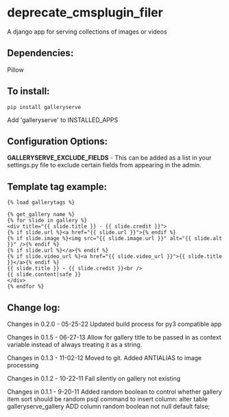 # deprecate_cmsplugin_filer
A django app for serving collections of images or videos

## Dependencies:
Pillow

## To install:
    pip install galleryserve

Add 'galleryserve' to INSTALLED_APPS

## Configuration Options:
**GALLERYSERVE_EXCLUDE_FIELDS** - This can be added as a list in your settings.py 
file to exclude certain fields from appearing in the admin.

## Template tag example:
```
{% load gallerytags %}

{% get_gallery name %}
{% for slide in gallery %}
<div title="{{ slide.title }} - {{ slide.credit }}">
{% if slide.url %}<a href="{{ slide.url }}">{% endif %}
{% if slide.image %}<img src="{{ slide.image.url }}" alt="{{ slide.alt }}" />{% endif %}
{% if slide.url %}</a>{% endif %}
{% if slide.video_url %}<a href="{{ slide.video_url }}">{{ slide.title }}</a>{% endif %}
{{ slide.title }} - {{ slide.credit }}<br />
{{ slide.content|safe }}
</div>
{% endfor %}
```

## Change log:
Changes in 0.2.0 - 05-25-22
Updated build process for py3 compatible app

Changes in 0.1.5 - 06-27-13
Allow for gallery title to be passed in as context variable instead of always
treating it as a string.

Changes in 0.1.3 - 11-02-12
Moved to git. Added ANTIALIAS to image processing

Changes in 0.1.2 - 10-22-11
Fail silently on gallery not existing

Changes in 0.1.1 - 9-20-11
Added random boolean to control whether gallery item sort should be random
psql command to insert column:
alter table galleryserve_gallery ADD column random boolean not null default false;
